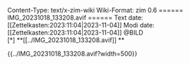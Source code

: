 Content-Type: text/x-zim-wiki
Wiki-Format: zim 0.6
====== IMG_20231018_133208.avif ======
Text date: [[Zettelkasten:2023:11:04|2023-11-04]] Modi date: [[Zettelkasten:2023:11:04|2023-11-04]]
@BILD  
[*] **[[../IMG_20231018_133208.avif]] **


{{../IMG_20231018_133208.avif?width=500}}


